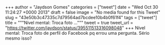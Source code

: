 
+++
author = "Jaydson Gomes"
categories = ["tweet"]
date = "Wed Oct 30 11:24:27 +0000 2013"
draft = false
image = "No media found for this Tweet"
slug = "43e50b3c47335c7d79564ad7bcdee10b4b0f61f4"
tags = ["tweet"]
title = """Nível mental: Troca foto ..."""
tweet = true
tweet_url = "https://twitter.com/jaydson/status/395511513316098048"
+++
Nível mental: Troca foto de perfil do Facebook pq errou uma pergunta. Sério mesmo isso?
